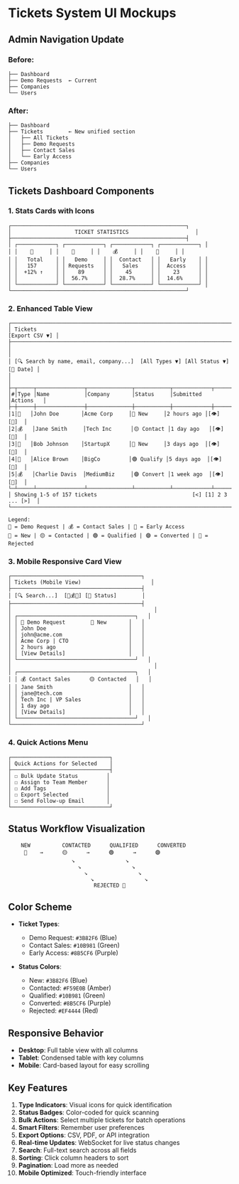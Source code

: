 # Tickets System UI Mockups

## Admin Navigation Update

### Before:
```
├── Dashboard
├── Demo Requests  ← Current
├── Companies
└── Users
```

### After:
```
├── Dashboard
├── Tickets        ← New unified section
│   ├── All Tickets
│   ├── Demo Requests
│   ├── Contact Sales
│   └── Early Access
├── Companies
└── Users
```

## Tickets Dashboard Components

### 1. Stats Cards with Icons
```
┌───────────────────────────────────────────────────────┐
│                    TICKET STATISTICS                     │
├───────────────────────────────────────────────────────┤
│ ┌────────────┐ ┌────────────┐ ┌────────────┐ ┌────────────┐ │
│ │    📨     │ │    🎯     │ │    💰     │ │    🚀     │ │
│ │   Total    │ │   Demo     │ │  Contact   │ │   Early    │ │
│ │   157      │ │ Requests   │ │   Sales    │ │  Access    │ │
│ │  +12% ↑    │ │    89      │ │    45      │ │    23      │ │
│ │            │ │  56.7%     │ │  28.7%     │ │  14.6%     │ │
│ └────────────┘ └────────────┘ └────────────┘ └────────────┘ │
└───────────────────────────────────────────────────────┘
```

### 2. Enhanced Table View
```
┌────────────────────────────────────────────────────────────────────────────┐
│ Tickets                                                        [Export CSV ▼] │
├────────────────────────────────────────────────────────────────────────────┤
│                                                                               │
│ [🔍 Search by name, email, company...]  [All Types ▼] [All Status ▼] [📅 Date] │
│                                                                               │
├─┬─────┬───────────────┬──────────────┬───────────┬────────────┬──────────┤
│#│Type │Name           │Company       │Status     │Submitted   │Actions   │
├─┼─────┼───────────────┼──────────────┼───────────┼────────────┼──────────┤
│1│🎯   │John Doe       │Acme Corp     │🔵 New     │2 hours ago │[👁] [📧]  │
│2│💰   │Jane Smith     │Tech Inc      │🟡 Contact │1 day ago   │[👁] [📧]  │
│3│🚀   │Bob Johnson    │StartupX      │🔵 New     │3 days ago  │[👁] [📧]  │
│4│🎯   │Alice Brown    │BigCo         │🟢 Qualify │5 days ago  │[👁] [📧]  │
│5│💰   │Charlie Davis  │MediumBiz     │🟣 Convert │1 week ago  │[👁] [📧]  │
└─┴─────┴───────────────┴──────────────┴───────────┴────────────┴──────────┘
│ Showing 1-5 of 157 tickets                              [<] [1] 2 3 ... [>]  │
└────────────────────────────────────────────────────────────────────────────┘

Legend:
🎯 = Demo Request | 💰 = Contact Sales | 🚀 = Early Access
🔵 = New | 🟡 = Contacted | 🟢 = Qualified | 🟣 = Converted | 🔴 = Rejected
```

### 3. Mobile Responsive Card View
```
┌─────────────────────────────────────────┐
│ Tickets (Mobile View)                      │
├─────────────────────────────────────────┤
│ [🔍 Search...]  [🎯💰🚀] [🔵 Status]        │
├─────────────────────────────────────────┤
│                                             │
│ ┌─────────────────────────────────────┐   │
│ │ 🎯 Demo Request        🔵 New       │   │
│ │ John Doe                          │   │
│ │ john@acme.com                     │   │
│ │ Acme Corp | CTO                   │   │
│ │ 2 hours ago                       │   │
│ │ [View Details]                    │   │
│ └─────────────────────────────────────┘   │
│                                             │
│ ┌─────────────────────────────────────┐   │
│ │ 💰 Contact Sales      🟡 Contacted   │   │
│ │ Jane Smith                        │   │
│ │ jane@tech.com                     │   │
│ │ Tech Inc | VP Sales               │   │
│ │ 1 day ago                         │   │
│ │ [View Details]                    │   │
│ └─────────────────────────────────────┘   │
└─────────────────────────────────────────┘
```

### 4. Quick Actions Menu
```
┌───────────────────────────────┐
│ Quick Actions for Selected    │
├───────────────────────────────┤
│ ☐ Bulk Update Status         │
│ ☐ Assign to Team Member      │
│ ☐ Add Tags                   │
│ ☐ Export Selected            │
│ ☐ Send Follow-up Email       │
└───────────────────────────────┘
```

## Status Workflow Visualization

```
    NEW          CONTACTED      QUALIFIED      CONVERTED
     🔵    →      🟡      →      🟢      →      🟣
                    ↘                ↘
                      ↘                ↘
                        ↘                ↘
                          ↘                ↘
                           REJECTED 🔴
```

## Color Scheme

- **Ticket Types**:
  - Demo Request: `#3B82F6` (Blue)
  - Contact Sales: `#10B981` (Green)
  - Early Access: `#8B5CF6` (Purple)

- **Status Colors**:
  - New: `#3B82F6` (Blue)
  - Contacted: `#F59E0B` (Amber)
  - Qualified: `#10B981` (Green)
  - Converted: `#8B5CF6` (Purple)
  - Rejected: `#EF4444` (Red)

## Responsive Behavior

- **Desktop**: Full table view with all columns
- **Tablet**: Condensed table with key columns
- **Mobile**: Card-based layout for easy scrolling

## Key Features

1. **Type Indicators**: Visual icons for quick identification
2. **Status Badges**: Color-coded for quick scanning
3. **Bulk Actions**: Select multiple tickets for batch operations
4. **Smart Filters**: Remember user preferences
5. **Export Options**: CSV, PDF, or API integration
6. **Real-time Updates**: WebSocket for live status changes
7. **Search**: Full-text search across all fields
8. **Sorting**: Click column headers to sort
9. **Pagination**: Load more as needed
10. **Mobile Optimized**: Touch-friendly interface